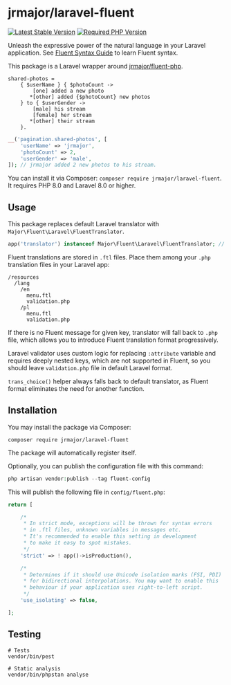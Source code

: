 # jrmajor/laravel-fluent

<a href="https://packagist.org/packages/jrmajor/laravel-fluent"><img src="https://img.shields.io/packagist/v/jrmajor/laravel-fluent.svg" alt="Latest Stable Version"></a>
<a href="https://packagist.org/packages/jrmajor/laravel-fluent"><img src="https://img.shields.io/packagist/php-v/jrmajor/laravel-fluent.svg" alt="Required PHP Version"></a>

Unleash the expressive power of the natural language in your Laravel application. See [Fluent Syntax Guide](https://projectfluent.org/fluent/guide/) to learn Fluent syntax.

This package is a Laravel wrapper around [jrmajor/fluent-php](https://github.com/jrmajor/fluent-php).

```ftl
shared-photos =
    { $userName } { $photoCount ->
        [one] added a new photo
       *[other] added {$photoCount} new photos
    } to { $userGender ->
        [male] his stream
        [female] her stream
       *[other] their stream
    }.
```

```php
__('pagination.shared-photos', [
    'userName' => 'jrmajor',
    'photoCount' => 2,
    'userGender' => 'male',
]); // jrmajor added 2 new photos to his stream.
```

You can install it via Composer: `composer require jrmajor/laravel-fluent`. It requires PHP 8.0 and Laravel 8.0 or higher.

## Usage

This package replaces default Laravel translator with `Major\Fluent\Laravel\FluentTranslator`.

```php
app('translator') instanceof Major\Fluent\Laravel\FluentTranslator; // true
```

Fluent translations are stored in `.ftl` files. Place them among your `.php` translation files in your Laravel app:

```
/resources
  /lang
    /en
      menu.ftl
      validation.php
    /pl
      menu.ftl
      validation.php
```

If there is no Fluent message for given key, translator will fall back to `.php` file, which allows you to introduce Fluent translation format progressively.

Laravel validator uses custom logic for replacing `:attribute` variable and requires deeply nested keys, which are not supported in Fluent, so you should leave `validation.php` file in default Laravel format.

`trans_choice()` helper always falls back to default translator, as Fluent format eliminates the need for another function.

## Installation

You may install the package via Composer:

```shell
composer require jrmajor/laravel-fluent
```

The package will automatically register itself.

Optionally, you can publish the configuration file with this command:

```php
php artisan vendor:publish --tag fluent-config
```

This will publish the following file in `config/fluent.php`:

```php
return [

    /*
     * In strict mode, exceptions will be thrown for syntax errors
     * in .ftl files, unknown variables in messages etc.
     * It's recommended to enable this setting in development
     * to make it easy to spot mistakes.
     */
    'strict' => ! app()->isProduction(),

    /*
     * Determines if it should use Unicode isolation marks (FSI, PDI)
     * for bidirectional interpolations. You may want to enable this
     * behaviour if your application uses right-to-left script.
     */
    'use_isolating' => false,

];

```

## Testing

```shell
# Tests
vendor/bin/pest

# Static analysis
vendor/bin/phpstan analyse
```
